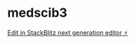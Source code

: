 # medscib3

[Edit in StackBlitz next generation editor ⚡️](https://stackblitz.com/~/github.com/primemerchantapp/medscib3)